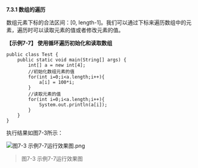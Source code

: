 **7.3.1 数组的遍历**

   数组元素下标的合法区间：[0, length-1]。我们可以通过下标来遍历数组中的元素，遍历时可以读取元素的值或者修改元素的值。

**【示例7-7】 使用循环遍历初始化和读取数组**

```
public class Test {
	public static void main(String[] args) {
		int[] a = new int[4];
		//初始化数组元素的值
		for(int i=0;i<a.length;i++){
			a[i] = 100*i;
		}
		//读取元素的值
		for(int i=0;i<a.length;i++){
			System.out.println(a[i]);
		}
	}
}
```

   执行结果如图7-3所示：

![图7-3 示例7-7运行效果图.png](https://www.sxt.cn/360shop/Public/admin/UEditor/20170522/1495419298978404.png)

> 图7-3 示例7-7运行效果图

